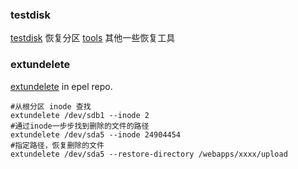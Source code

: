 ### testdisk
[testdisk] 恢复分区
[tools] 其他一些恢复工具

  [testdisk]: https://help.aliyun.com/document_detail/52046.html
  [tools]: https://blog.csdn.net/qq_20480611/article/details/50759096
### extundelete
[extundelete] in epel repo.

```
#从根分区 inode 查找
extundelete /dev/sdb1 --inode 2
#通过inode一步步找到删除的文件的路径
extundelete /dev/sda5 --inode 24904454
#指定路径，恢复删除的文件
extundelete /dev/sda5 --restore-directory /webapps/xxxx/upload

```

  [extundelete]: http://blog.51cto.com/wzlinux/2052835
